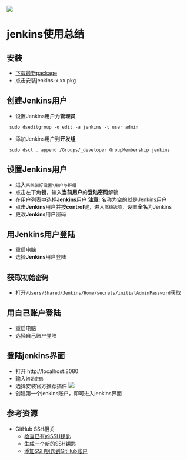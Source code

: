 [![][ButlerImage]][website]

# jenkins使用总结

## 安装
- [下载最新package](http://mirrors.jenkins.io/osx/latest)
- 点击安装jenkins-x.xx.pkg

## 创建Jenkins用户
 - 设置Jenkins用户为**管理员**
 ```shell
  sudo dseditgroup -o edit -a jenkins -t user admin
 ```

 - 添加Jenkins用户到**开发组**
 ```shell
  sudo dscl . append /Groups/_developer GroupMembership jenkins
 ```

## 设置Jenkins用户
  - 进入`系统偏好设置\用户与群组`
  - 点击左下角**锁**，输入**当前用户**的**登陆密码**解锁
  - 在用户列表中选择**Jenkins**用户 **注意:** 名称为空的就是Jenkins用户
  - 点击**Jenkins**用户并按**control**键，进入`高级选项`，设置**全名**为Jenkins
  - 更改**Jenkins**用户密码

## 用**Jenkins**用户登陆
  - 重启电脑
  - 选择**Jenkins**用户登陆

## 获取`初始密码`
  - 打开`/Users/Shared/Jenkins/Home/secrets/initialAdminPassword`获取

## 用自己账户登陆
  - 重启电脑
  - 选择自己账户登陆

## 登陆jenkins界面
  - 打开 http://localhost:8080
  - 输入`初始密码`
  - 选择安装官方推荐插件
    ![][CustomizeJenkinsImgage]
  - 创建第一个jenkins账户，即可进入jenkins界面

## 参考资源
  - GitHub SSH相关
    - [检查已有的SSH钥匙](https://github.com/blackstone86/learn-jenkins/blob/master/github_ssh_key_check.md)
    - [生成一个新的SSH钥匙](https://github.com/blackstone86/learn-jenkins/blob/master/github_ssh_key_generate.md)
    - [添加SSH钥匙到GitHub账户](https://github.com/blackstone86/learn-jenkins/blob/master/github_ssh_key_add.md)
   
[ButlerImage]: https://jenkins.io/sites/default/files/jenkins_logo.png
[CustomizeJenkinsImgage]: https://raw.githubusercontent.com/blackstone86/learn-jenkins/master/assets/customize_jenkins.png
[website]: https://jenkins.io/
